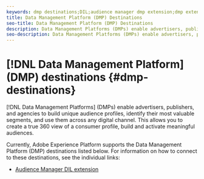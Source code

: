 ```yaml
---
keywords: dmp destinations;DIL;audience manager dmp extension;dmp extension;data management platform;data management platform destinations
title: Data Management Platform (DMP) Destinations
seo-title: Data Management Platform (DMP) Destinations
description: Data Management Platforms (DMPs) enable advertisers, publishers, and agencies to build unique audience profiles, identify their most valuable segments, and use them across any digital channel. This allows you to create a true 360 view of a consumer profile, build and activate meaningful audiences.
seo-description: Data Management Platforms (DMPs) enable advertisers, publishers, and agencies to build unique audience profiles, identify their most valuable segments, and use them across any digital channel. This allows you to create a true 360 view of a consumer profile, build and activate meaningful audiences.
---
```


# [!DNL Data Management Platform] (DMP) destinations {#dmp-destinations}

[!DNL Data Management Platforms] (DMPs) enable advertisers, publishers, and agencies to build unique audience profiles, identify their most valuable segments, and use them across any digital channel. This allows you to create a true 360 view of a consumer profile, build and activate meaningful audiences.

Currently, Adobe Experience Platform supports the Data Management Platform (DMP) destinations listed below. For information on how to connect to these destinations, see the individual links:

- [Audience Manager DIL extension](./aam-dil-extension.md)
